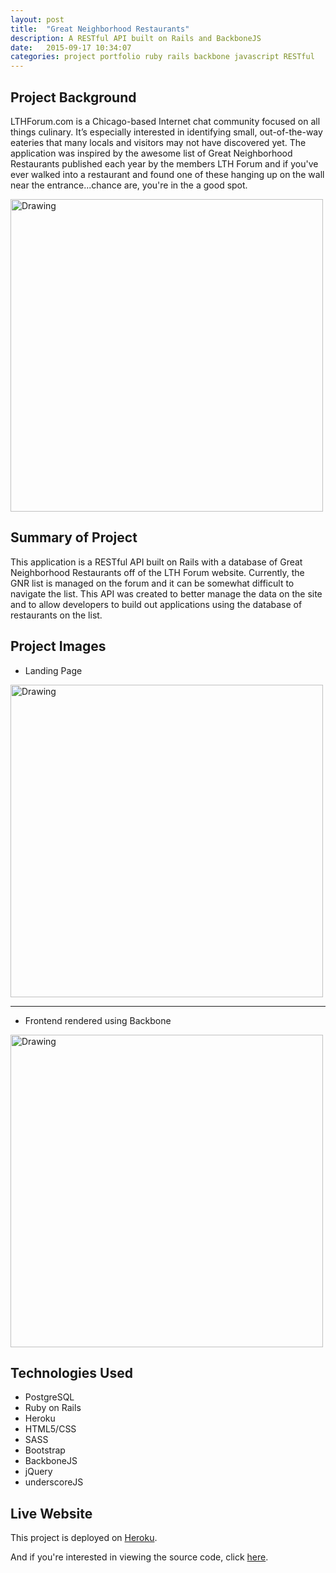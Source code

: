 ```yaml
---
layout: post
title:  "Great Neighborhood Restaurants"
description: A RESTful API built on Rails and BackboneJS
date:   2015-09-17 10:34:07
categories: project portfolio ruby rails backbone javascript RESTful
---
```


## Project Background
LTHForum.com is a Chicago-based Internet chat community focused on all things culinary. It’s especially interested in identifying small, out-of-the-way eateries that many locals and visitors may not have discovered yet. The application was inspired by the awesome list of Great Neighborhood Restaurants published each year by the members LTH Forum and if you've ever walked into a restaurant and found one of these hanging up on the wall near the entrance...chance are, you're in the a good spot.

<img src="http://www.lthforum.com/cert/Smoque.jpg" alt="Drawing" style="width: 500px;"/>

## Summary of Project
This application is a RESTful API built on Rails with a database of Great Neighborhood Restaurants off of
the LTH Forum website. Currently, the GNR list is managed on the forum and it can be somewhat difficult
to navigate the list. This API was created to better manage the data on the site and to allow developers to
build out applications using the database of restaurants on the list.


## Project Images
- Landing Page <br>
<img src="http://i.imgur.com/x3SFUqB.png" alt="Drawing" style="width: 500px;"/>

<hr>

- Frontend rendered using Backbone<br>
<img src="http://i.imgur.com/oaDkm4f.png" alt="Drawing" style="width: 500px;"/>


## Technologies Used

- PostgreSQL
- Ruby on Rails
- Heroku
- HTML5/CSS
- SASS
- Bootstrap
- BackboneJS
- jQuery
- underscoreJS

## Live Website

<p>This project is deployed on
<a href="http://lthforum-gnr.herokuapp.com/" >Heroku</a>.
</p>

<p>And if you're interested in viewing the source code, click
<a href="https://github.com/rueni/lth_gnr" title="With a Title">here</a>.
</p>
